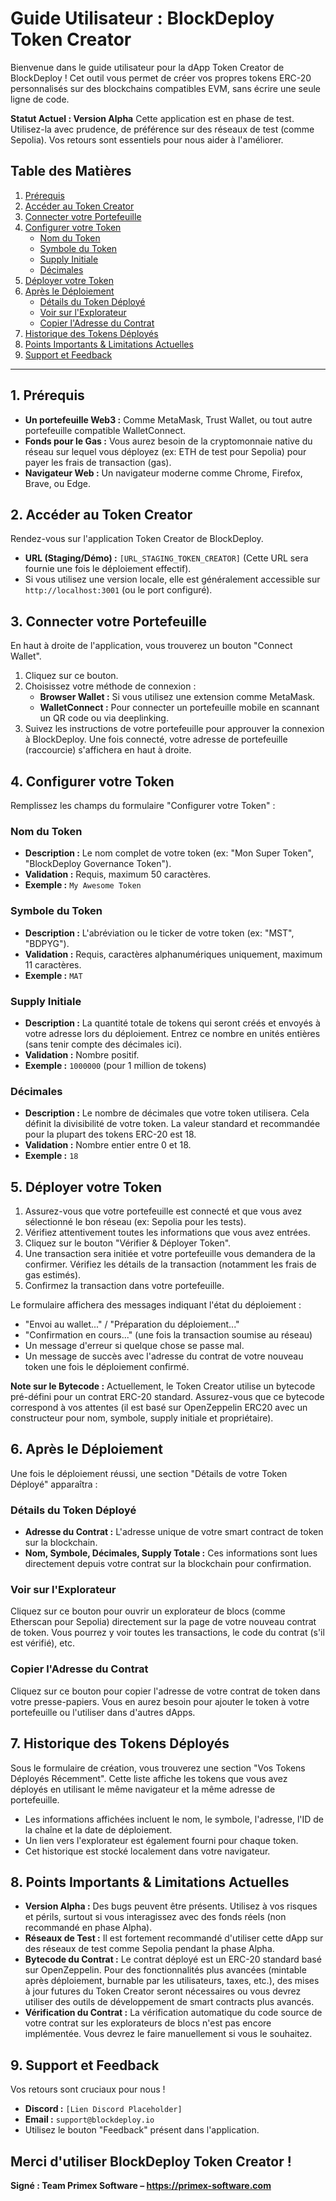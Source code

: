 # Guide Utilisateur : BlockDeploy Token Creator

Bienvenue dans le guide utilisateur pour la dApp Token Creator de BlockDeploy ! Cet outil vous permet de créer vos propres tokens ERC-20 personnalisés sur des blockchains compatibles EVM, sans écrire une seule ligne de code.

**Statut Actuel : Version Alpha**
Cette application est en phase de test. Utilisez-la avec prudence, de préférence sur des réseaux de test (comme Sepolia). Vos retours sont essentiels pour nous aider à l'améliorer.

## Table des Matières
1.  [Prérequis](#1-prérequis)
2.  [Accéder au Token Creator](#2-accéder-au-token-creator)
3.  [Connecter votre Portefeuille](#3-connecter-votre-portefeuille)
4.  [Configurer votre Token](#4-configurer-votre-token)
    *   [Nom du Token](#nom-du-token)
    *   [Symbole du Token](#symbole-du-token)
    *   [Supply Initiale](#supply-initiale)
    *   [Décimales](#décimales)
5.  [Déployer votre Token](#5-déployer-votre-token)
6.  [Après le Déploiement](#6-après-le-déploiement)
    *   [Détails du Token Déployé](#détails-du-token-déployé)
    *   [Voir sur l'Explorateur](#voir-sur-lexplorateur)
    *   [Copier l'Adresse du Contrat](#copier-ladresse-du-contrat)
7.  [Historique des Tokens Déployés](#7-historique-des-tokens-déployés)
8.  [Points Importants & Limitations Actuelles](#8-points-importants--limitations-actuelles)
9.  [Support et Feedback](#9-support-et-feedback)

---

## 1. Prérequis

*   **Un portefeuille Web3 :** Comme MetaMask, Trust Wallet, ou tout autre portefeuille compatible WalletConnect.
*   **Fonds pour le Gas :** Vous aurez besoin de la cryptomonnaie native du réseau sur lequel vous déployez (ex: ETH de test pour Sepolia) pour payer les frais de transaction (gas).
*   **Navigateur Web :** Un navigateur moderne comme Chrome, Firefox, Brave, ou Edge.

## 2. Accéder au Token Creator

Rendez-vous sur l'application Token Creator de BlockDeploy.
*   **URL (Staging/Démo) :** `[URL_STAGING_TOKEN_CREATOR]` (Cette URL sera fournie une fois le déploiement effectif).
*   Si vous utilisez une version locale, elle est généralement accessible sur `http://localhost:3001` (ou le port configuré).

## 3. Connecter votre Portefeuille

En haut à droite de l'application, vous trouverez un bouton "Connect Wallet".
1.  Cliquez sur ce bouton.
2.  Choisissez votre méthode de connexion :
    *   **Browser Wallet :** Si vous utilisez une extension comme MetaMask.
    *   **WalletConnect :** Pour connecter un portefeuille mobile en scannant un QR code ou via deeplinking.
3.  Suivez les instructions de votre portefeuille pour approuver la connexion à BlockDeploy.
Une fois connecté, votre adresse de portefeuille (raccourcie) s'affichera en haut à droite.

## 4. Configurer votre Token

Remplissez les champs du formulaire "Configurer votre Token" :

### Nom du Token
*   **Description :** Le nom complet de votre token (ex: "Mon Super Token", "BlockDeploy Governance Token").
*   **Validation :** Requis, maximum 50 caractères.
*   **Exemple :** `My Awesome Token`

### Symbole du Token
*   **Description :** L'abréviation ou le ticker de votre token (ex: "MST", "BDPYG").
*   **Validation :** Requis, caractères alphanumériques uniquement, maximum 11 caractères.
*   **Exemple :** `MAT`

### Supply Initiale
*   **Description :** La quantité totale de tokens qui seront créés et envoyés à votre adresse lors du déploiement. Entrez ce nombre en unités entières (sans tenir compte des décimales ici).
*   **Validation :** Nombre positif.
*   **Exemple :** `1000000` (pour 1 million de tokens)

### Décimales
*   **Description :** Le nombre de décimales que votre token utilisera. Cela définit la divisibilité de votre token. La valeur standard et recommandée pour la plupart des tokens ERC-20 est 18.
*   **Validation :** Nombre entier entre 0 et 18.
*   **Exemple :** `18`

## 5. Déployer votre Token

1.  Assurez-vous que votre portefeuille est connecté et que vous avez sélectionné le bon réseau (ex: Sepolia pour les tests).
2.  Vérifiez attentivement toutes les informations que vous avez entrées.
3.  Cliquez sur le bouton "Vérifier & Déployer Token".
4.  Une transaction sera initiée et votre portefeuille vous demandera de la confirmer. Vérifiez les détails de la transaction (notamment les frais de gas estimés).
5.  Confirmez la transaction dans votre portefeuille.

Le formulaire affichera des messages indiquant l'état du déploiement :
*   "Envoi au wallet..." / "Préparation du déploiement..."
*   "Confirmation en cours..." (une fois la transaction soumise au réseau)
*   Un message d'erreur si quelque chose se passe mal.
*   Un message de succès avec l'adresse du contrat de votre nouveau token une fois le déploiement confirmé.

**Note sur le Bytecode :** Actuellement, le Token Creator utilise un bytecode pré-défini pour un contrat ERC-20 standard. Assurez-vous que ce bytecode correspond à vos attentes (il est basé sur OpenZeppelin ERC20 avec un constructeur pour nom, symbole, supply initiale et propriétaire).

## 6. Après le Déploiement

Une fois le déploiement réussi, une section "Détails de votre Token Déployé" apparaîtra :

### Détails du Token Déployé
*   **Adresse du Contrat :** L'adresse unique de votre smart contract de token sur la blockchain.
*   **Nom, Symbole, Décimales, Supply Totale :** Ces informations sont lues directement depuis votre contrat sur la blockchain pour confirmation.

### Voir sur l'Explorateur
Cliquez sur ce bouton pour ouvrir un explorateur de blocs (comme Etherscan pour Sepolia) directement sur la page de votre nouveau contrat de token. Vous pourrez y voir toutes les transactions, le code du contrat (s'il est vérifié), etc.

### Copier l'Adresse du Contrat
Cliquez sur ce bouton pour copier l'adresse de votre contrat de token dans votre presse-papiers. Vous en aurez besoin pour ajouter le token à votre portefeuille ou l'utiliser dans d'autres dApps.

## 7. Historique des Tokens Déployés

Sous le formulaire de création, vous trouverez une section "Vos Tokens Déployés Récemment". Cette liste affiche les tokens que vous avez déployés en utilisant le même navigateur et la même adresse de portefeuille.
*   Les informations affichées incluent le nom, le symbole, l'adresse, l'ID de la chaîne et la date de déploiement.
*   Un lien vers l'explorateur est également fourni pour chaque token.
*   Cet historique est stocké localement dans votre navigateur.

## 8. Points Importants & Limitations Actuelles

*   **Version Alpha :** Des bugs peuvent être présents. Utilisez à vos risques et périls, surtout si vous interagissez avec des fonds réels (non recommandé en phase Alpha).
*   **Réseaux de Test :** Il est fortement recommandé d'utiliser cette dApp sur des réseaux de test comme Sepolia pendant la phase Alpha.
*   **Bytecode du Contrat :** Le contrat déployé est un ERC-20 standard basé sur OpenZeppelin. Pour des fonctionnalités plus avancées (mintable après déploiement, burnable par les utilisateurs, taxes, etc.), des mises à jour futures du Token Creator seront nécessaires ou vous devrez utiliser des outils de développement de smart contracts plus avancés.
*   **Vérification du Contrat :** La vérification automatique du code source de votre contrat sur les explorateurs de blocs n'est pas encore implémentée. Vous devrez le faire manuellement si vous le souhaitez.

## 9. Support et Feedback

Vos retours sont cruciaux pour nous !
*   **Discord :** `[Lien Discord Placeholder]`
*   **Email :** `support@blockdeploy.io`
*   Utilisez le bouton "Feedback" présent dans l'application.

Merci d'utiliser BlockDeploy Token Creator !
---
**Signé : Team Primex Software – https://primex-software.com**
